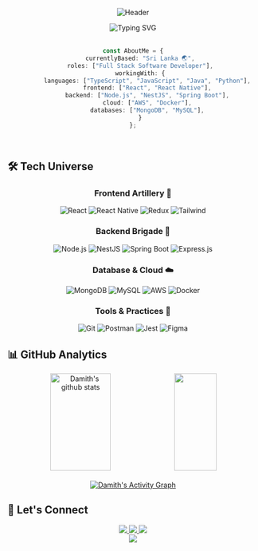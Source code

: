<div align="center">
  
  <!-- Custom Banner Image - You can create one using Canva or similar tools -->
  ![Header](https://capsule-render.vercel.app/api?type=waving&color=gradient&customColorList=6,11,20&height=180&section=header&text=Damith%20Dissanayake&fontSize=42&fontColor=fff&animation=twinkling&fontAlignY=32)

<div style="display: flex; align-items: center; justify-content: center;">
    <img src="https://readme-typing-svg.demolab.com?font=Fira+Code&duration=3000&pause=1000&color=2F81F7&center=true&vCenter=true&random=false&width=435&lines=Software+Engineering;Full+Stack+Development;Clean+Code+Enthusiast" alt="Typing SVG" />
  </div>
  <br>

</div>

<!-- About Me Section -->
<div align="center">

```typescript
const AboutMe = {
    currentlyBased: "Sri Lanka 🌏",
    roles: ["Full Stack Software Developer"],
    workingWith: {
        languages: ["TypeScript", "JavaScript", "Java", "Python"],
        frontend: ["React", "React Native"],
        backend: ["Node.js", "NestJS", "Spring Boot"],
        cloud: ["AWS", "Docker"],
        databases: ["MongoDB", "MySQL"],
    }
};
```
</div>

<br>

<!-- Tech Stack Section -->
## 🛠️ Tech Universe

<div align="center">
  
### Frontend Artillery 🎯
![React](https://img.shields.io/badge/React-61DAFB?style=for-the-badge&logo=react&logoColor=black)
![React Native](https://img.shields.io/badge/React_Native-61DAFB?style=for-the-badge&logo=react&logoColor=black)
![Redux](https://img.shields.io/badge/Redux-764ABC?style=for-the-badge&logo=redux&logoColor=white)
![Tailwind](https://img.shields.io/badge/Tailwind-38B2AC?style=for-the-badge&logo=tailwind-css&logoColor=white)

### Backend Brigade 💪
![Node.js](https://img.shields.io/badge/Node.js-339933?style=for-the-badge&logo=node.js&logoColor=white)
![NestJS](https://img.shields.io/badge/NestJS-E0234E?style=for-the-badge&logo=nestjs&logoColor=white)
![Spring Boot](https://img.shields.io/badge/Spring_Boot-6DB33F?style=for-the-badge&logo=spring-boot&logoColor=white)
![Express.js](https://img.shields.io/badge/Express-000000?style=for-the-badge&logo=express&logoColor=white)

### Database & Cloud ☁️
![MongoDB](https://img.shields.io/badge/MongoDB-47A248?style=for-the-badge&logo=mongodb&logoColor=white)
![MySQL](https://img.shields.io/badge/MySQL-4479A1?style=for-the-badge&logo=mysql&logoColor=white)
![AWS](https://img.shields.io/badge/AWS-232F3E?style=for-the-badge&logo=amazon-aws&logoColor=white)
![Docker](https://img.shields.io/badge/Docker-2496ED?style=for-the-badge&logo=docker&logoColor=white)

### Tools & Practices 🔧
![Git](https://img.shields.io/badge/Git-F05032?style=for-the-badge&logo=git&logoColor=white)
![Postman](https://img.shields.io/badge/Postman-FF6C37?style=for-the-badge&logo=postman&logoColor=white)
![Jest](https://img.shields.io/badge/Jest-C21325?style=for-the-badge&logo=jest&logoColor=white)
![Figma](https://img.shields.io/badge/Figma-F24E1E?style=for-the-badge&logo=figma&logoColor=white)

</div>

<!-- GitHub Stats Section -->
## 📊 GitHub Analytics

<div align="center">
  <img width="49%" height="195px" src="https://github-readme-stats.vercel.app/api?username=DamithT2001&show_icons=true&count_private=true&hide_border=true&title_color=2F81F7&icon_color=2F81F7&text_color=c9d1d9&bg_color=0d1117" alt="Damith's github stats" /> 
  <img width="41%" height="195px" src="https://github-readme-stats.vercel.app/api/top-langs/?username=DamithT2001&layout=compact&hide_border=true&title_color=2F81F7&text_color=c9d1d9&bg_color=0d1117" />
</div>

<!-- GitHub Activity Graph -->
<div align="center">
  <br>
  <a href="https://github.com/DamithT2001/github-readme-activity-graph">
    <img alt="Damith's Activity Graph" src="https://github-readme-activity-graph.vercel.app/graph?username=DamithT2001&theme=tokyo-night&hide_border=true" />
  </a>
</div>

<!-- Contact Section -->
## 🤝 Let's Connect

<div align="center">
  <a href="https://linkedin.com/in/damithdissanayaka" target="_blank">
    <img src="https://img.shields.io/badge/LinkedIn-0077B5?style=for-the-badge&logo=linkedin&logoColor=white" target="_blank">
  </a>
  <a href="mailto:damitht2001.com">
    <img src="https://img.shields.io/badge/Email-D14836?style=for-the-badge&logo=gmail&logoColor=white" target="_blank">
  </a>
  <a href="your-portfolio-url" target="_blank">
    <img src="https://img.shields.io/badge/Portfolio-000000?style=for-the-badge&logo=About.me&logoColor=white" target="_blank">
  </a>
</div>

<!-- Footer -->
<div align="center">
  <img src="https://capsule-render.vercel.app/api?type=waving&color=gradient&customColorList=6,11,20&height=100&section=footer"/>
</div>
